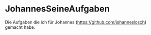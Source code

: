 # JohannesSeineAufgaben
Die Aufgaben die ich für Johannes (https://github.com/johanneslosch) gemacht habe.
